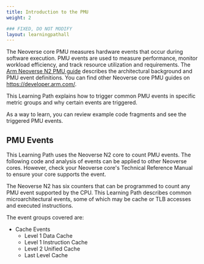 ```yaml
---
title: Introduction to the PMU
weight: 2

### FIXED, DO NOT MODIFY
layout: learningpathall
---
```


The Neoverse core PMU measures hardware events that occur during software execution. PMU events are used to measure performance, monitor workload efficiency, and track resource utilization and requirements. The [Arm Neoverse N2 PMU guide](https://developer.arm.com/documentation/PJDOC-466751330-590448/2-0/?lang=en) describes the architectural background and PMU event definitions. You can find other Neoverse core PMU guides on https://developer.arm.com/. 

This Learning Path explains how to trigger common PMU events in specific metric groups and why certain events are triggered. 

As a way to learn, you can review example code fragments and see the triggered PMU events.

## PMU Events 

This Learning Path uses the Neoverse N2 core to count PMU events. The following code and analysis of events can be applied to other Neoverse cores. However, check your Neoverse core's Technical Reference Manual to ensure your core supports the event. 

The Neoverse N2 has six counters that can be programmed to count any PMU event supported by the CPU. This Learning Path describes common microarchitectural events, some of which may be cache or TLB accesses and executed instructions.

The event groups covered are:
- Cache Events
    - Level 1 Data Cache
    - Level 1 Instruction Cache
    - Level 2 Unified Cache
    - Last Level Cache